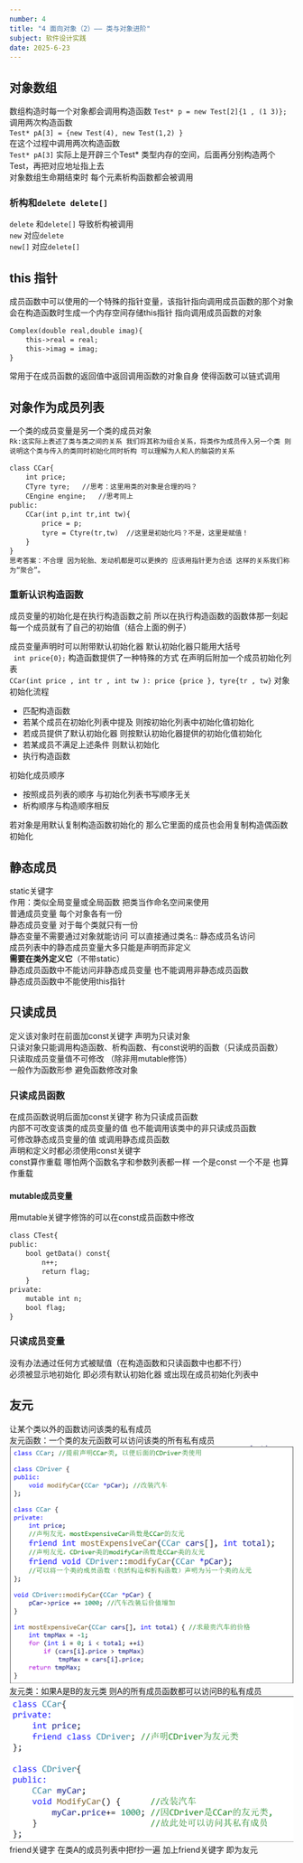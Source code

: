 ```yaml
---
number: 4
title: "4 面向对象（2）—— 类与对象进阶"
subject: 软件设计实践
date: 2025-6-23
---
```

## 对象数组
数组构造时每一个对象都会调用构造函数
`Test* p = new Test[2]{1 , (1 3)};`
调用两次构造函数  
`Test* pA[3] = {new Test(4), new Test(1,2) }`  
在这个过程中调用两次构造函数  
`Test* pA[3]` 实际上是开辟三个Test* 类型内存的空间，后面再分别构造两个Test，再把对应地址指上去  
对象数组生命期结束时 每个元素析构函数都会被调用  
### 析构和`delete delete[]`
`delete` 和`delete[]` 导致析构被调用  
`new` 对应`delete`  
`new[]` 对应`delete[]`  
## this 指针
成员函数中可以使用的一个特殊的指针变量，该指针指向调用成员函数的那个对象  
会在构造函数时生成一个内存空间存储this指针 指向调用成员函数的对象  
```
Complex(double real,double imag){
    this->real = real;
    this->imag = imag;
}
```
常用于在成员函数的返回值中返回调用函数的对象自身  使得函数可以链式调用  
## 对象作为成员列表
一个类的成员变量是另一个类的成员对象  
`Rk:这实际上表述了类与类之间的关系 我们将其称为组合关系，将类作为成员传入另一个类 则说明这个类与传入的类同时初始化同时析构 可以理解为人和人的脑袋的关系`
```
class CCar{
    int price;
    CTyre tyre;   //思考：这里用类的对象是合理的吗？
    CEngine engine;   //思考同上
public:
    CCar(int p,int tr,int tw){
        price = p;
        tyre = Ctyre(tr,tw)  //这里是初始化吗？不是，这里是赋值！
    }
}
思考答案：不合理 因为轮胎、发动机都是可以更换的 应该用指针更为合适 这样的关系我们称为“聚合”。
```
### 重新认识构造函数
成员变量的初始化是在执行构造函数之前 所以在执行构造函数的函数体那一刻起 每一个成员就有了自己的初始值（结合上面的例子）  

成员变量声明时可以附带默认初始化器 默认初始化器只能用大括号  
` int price{0};`
构造函数提供了一种特殊的方式 在声明后附加一个成员初始化列表  
`CCar(int price , int tr , int tw ): price {price }, tyre{tr , tw}`
对象初始化流程  
- 匹配构造函数  
- 若某个成员在初始化列表中提及 则按初始化列表中初始化值初始化  
- 若成员提供了默认初始化器 则按默认初始化器提供的初始化值初始化  
- 若某成员不满足上述条件 则默认初始化  
- 执行构造函数  


初始化成员顺序  
- 按照成员列表的顺序 与初始化列表书写顺序无关  
- 析构顺序与构造顺序相反  


若对象是用默认复制构造函数初始化的 那么它里面的成员也会用复制构造偶函数初始化  
## 静态成员
static关键字  
作用：类似全局变量或全局函数 把类当作命名空间来使用  
普通成员变量 每个对象各有一份  
静态成员变量 对于每个类就只有一份  
静态变量不需要通过对象就能访问 可以直接通过类名:: 静态成员名访问  
成员列表中的静态成员变量大多只能是声明而非定义  
**需要在类外定义它**（不带static）  
静态成员函数中不能访问非静态成员变量 也不能调用非静态成员函数  
静态成员函数中不能使用this指针  
## 只读成员
定义该对象时在前面加const关键字 声明为只读对象  
只读对象只能调用构造函数、析构函数、有const说明的函数（只读成员函数）  
只读取成员变量值不可修改 （除非用mutable修饰）  
一般作为函数形参 避免函数修改对象  
### 只读成员函数
在成员函数说明后面加const关键字 称为只读成员函数  
内部不可改变该类的成员变量的值 也不能调用该类中的非只读成员函数  
可修改静态成员变量的值 或调用静态成员函数  
声明和定义时都必须使用const关键字  
const算作重载 哪怕两个函数名字和参数列表都一样 一个是const 一个不是 也算作重载  
#### mutable成员变量
用mutable关键字修饰的可以在const成员函数中修改  
```
class CTest{
public:
    bool getData() const{
        n++;
        return flag;
    }
private:
    mutable int n;
    bool flag;
}
```
### 只读成员变量
没有办法通过任何方式被赋值（在构造函数和只读函数中也都不行）  
必须被显示地初始化 即必须有默认初始化器 或出现在成员初始化列表中  
## 友元
让某个类以外的函数访问该类的私有成员  
友元函数：一个类的友元函数可以访问该类的所有私有成员  
![例子](https://raw.githubusercontent.com/dreaveler/dreaveler.github.io/master/_notes/软件设计实践/截屏/4-1.png)    
友元类：如果A是B的友元类 则A的所有成员函数都可以访问B的私有成员  
![例子](https://raw.githubusercontent.com/dreaveler/dreaveler.github.io/master/_notes/软件设计实践/截屏/4-2.png) 
friend关键字 在类A的成员列表中把f抄一遍 加上friend关键字 即为友元  
